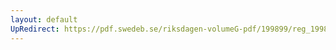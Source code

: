 ```yaml
---
layout: default
UpRedirect: https://pdf.swedeb.se/riksdagen-volumeG-pdf/199899/reg_199899/reg_199899_0343.pdf
---
```

